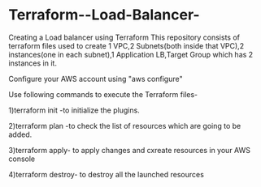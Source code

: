 # Terraform--Load-Balancer-
Creating a Load balancer using Terraform
This repository consists of terraform files used to create 1 VPC,2 Subnets(both inside that VPC),2 instances(one in each subnet),1 Application LB,Target Group which has 2 instances in it.

Configure your AWS account using "aws configure" 

Use following commands to execute the Terraform files-

1)terraform init -to initialize the plugins.

2)terraform plan -to check the list of resources which are going to be added. 

3)terraform apply- to apply changes and cxreate resources in your AWS console

4)terraform destroy- to destroy all the launched resources 



